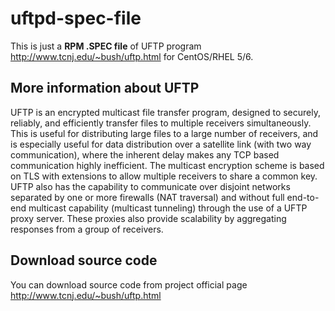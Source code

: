uftpd-spec-file
===============

This is just a **RPM .SPEC file** of UFTP program <http://www.tcnj.edu/~bush/uftp.html> for CentOS/RHEL 5/6.


## More information about UFTP
UFTP is an encrypted multicast file transfer program, designed to securely, reliably, and efficiently transfer files to multiple receivers simultaneously. This is useful for distributing large files to a large number of receivers, and is especially useful for data distribution over a satellite link (with two way communication), where the inherent delay makes any TCP based communication highly inefficient. The multicast encryption scheme is based on TLS with extensions to allow multiple receivers to share a common key. UFTP also has the capability to communicate over disjoint networks separated by one or more firewalls (NAT traversal) and without full end-to-end multicast capability (multicast tunneling) through the use of a UFTP proxy server. These proxies also provide scalability by aggregating responses from a group of receivers.

## Download source code
You can download source code from project official page <http://www.tcnj.edu/~bush/uftp.html>

